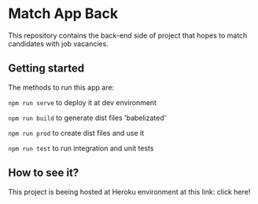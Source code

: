 # Match App Back

This repository contains the back-end side of project that hopes to match candidates with job vacancies.

## Getting started

The methods to run this app are:

`npm run serve` to deploy it at dev environment

`npm run build` to generate dist files 'babelizated'

`npm run prod` to create dist files and use it

`npm run test` to run integration and unit tests

## How to see it?

This project is beeing hosted at Heroku environment at this link: click here!

